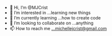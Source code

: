 - 👋 Hi, I’m @MJCrist
- 👀 I’m interested in ...learning new things
- 🌱 I’m currently learning ...how to create code
- 💞️ I’m looking to collaborate on ...anything
- 📫 How to reach me ...michellejcrist@gmail.com

<!---
MJCrist/MJCrist is a ✨ special ✨ repository because its `README.md` (this file) appears on your GitHub profile.
You can click the Preview link to take a look at your changes.
--->
